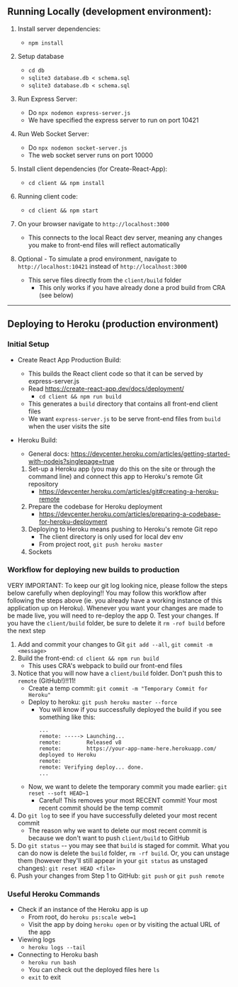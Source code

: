 ## Running Locally (development environment):
1. Install server dependencies:
    - `npm install`

2. Setup database
    - `cd db`
    - `sqlite3 database.db < schema.sql`
    - `sqlite3 database.db < schema.sql`

3. Run Express Server:
    - Do `npx nodemon express-server.js`
    - We have specified the express server to run on port 10421

4. Run Web Socket Server:
    - Do `npx nodemon socket-server.js`
    - The web socket server runs on port 10000
    
5. Install client dependencies (for Create-React-App):
    - `cd client && npm install`

6. Running client code:
    - `cd client && npm start`

7. On your browser navigate to `http://localhost:3000`
    - This connects to the local React dev server, meaning any changes you make to front-end files will reflect automatically

8. Optional - To simulate a prod environment, navigate to `http://localhost:10421` instead of `http://localhost:3000`
    - This serve files directly from the `client/build` folder
        - This only works if you have already done a prod build from CRA (see below)

---

## Deploying to Heroku (production environment)

### Initial Setup
- Create React App Production Build:
    - This builds the React client code so that it can be served by express-server.js
    - Read https://create-react-app.dev/docs/deployment/
        - `cd client && npm run build`
    - This generates a `build` directory that contains all front-end client files
    - We want `express-server.js` to be serve front-end files from `build` when the user visits the site

- Heroku Build:
    - General docs: https://devcenter.heroku.com/articles/getting-started-with-nodejs?singlepage=true
    1. Set-up a Heroku app (you may do this on the site or through the command line) and connect this app to Heroku's remote Git repository
        - https://devcenter.heroku.com/articles/git#creating-a-heroku-remote
    2. Prepare the codebase for Heroku deployment
        - https://devcenter.heroku.com/articles/preparing-a-codebase-for-heroku-deployment
    3. Deploying to Heroku means pushing to Heroku's remote Git repo
        - The client directory is only used for local dev env
        - From project root, `git push heroku master`
    4. Sockets

### Workflow for deploying new builds to production
VERY IMPORTANT: To keep our git log looking nice, please follow the steps below carefully when deploying!! You may follow this workflow after following the steps above (ie. you already have a working instance of this application up on Heroku). Whenever you want your changes are made to be made live, you will need to re-deploy the app
0. Test your changes. If you have the `client/build` folder, be sure to delete it `rm -rof build` before the next step
1. Add and commit your changes to Git `git add --all`, `git commit -m <message>`
2. Build the front-end: `cd client && npm run build`
    - This uses CRA's webpack to build our front-end files
3. Notice that you will now have a `client/build` folder. Don't push this to `remote` (GitHub!)!!11!
    - Create a temp commit: `git commit -m "Temporary Commit for Heroku"`
    - Deploy to heroku: `git push heroku master --force`
        - You will know if you successfully deployed the build if you see something like this:
            ```
            ...
            remote: -----> Launching...
            remote:        Released v8
            remote:        https://your-app-name-here.herokuapp.com/ deployed to Heroku
            remote:
            remote: Verifying deploy... done.
            ...
            ```
    - Now, we want to delete the temporary commit you made earlier: `git reset --soft HEAD~1`
        - Careful! This removes your most RECENT commit! Your most recent commit should be the temp commit
4. Do `git log` to see if you have successfully deleted your most recent commit
    - The reason why we want to delete our most recent commit is because we don't want to push `client/build` to GitHub
5. Do `git status` -- you may see that `build` is staged for commit. What you can do now is delete the `build` folder, `rm -rf build`. Or, you can unstage them (however they'll still appear in your `git status` as unstaged changes): `git reset HEAD <file>`
6. Push your changes from Step 1 to GitHub: `git push` or `git push remote`

### Useful Heroku Commands
- Check if an instance of the Heroku app is up
    - From root, do `heroku ps:scale web=1`
    - Visit the app by doing `heroku open` or by visiting the actual URL of the app
- Viewing logs
    - `heroku logs --tail`
- Connecting to Heroku bash
    - `heroku run bash`
    - You can check out the deployed files here `ls`
    - `exit` to exit
